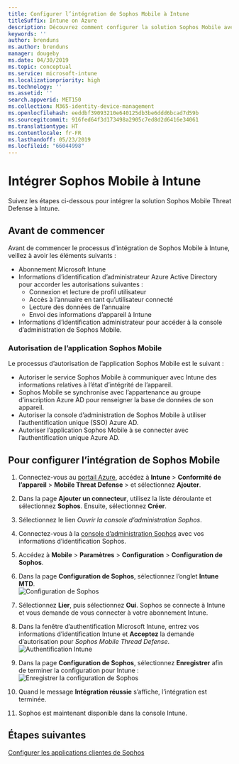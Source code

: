 ```yaml
---
title: Configurer l’intégration de Sophos Mobile à Intune
titleSuffix: Intune on Azure
description: Découvrez comment configurer la solution Sophos Mobile avec Microsoft Intune pour contrôler l’accès des appareils mobiles aux ressources de votre entreprise.
keywords: ''
author: brenduns
ms.author: brenduns
manager: dougeby
ms.date: 04/30/2019
ms.topic: conceptual
ms.service: microsoft-intune
ms.localizationpriority: high
ms.technology: ''
ms.assetid: ''
search.appverid: MET150
ms.collection: M365-identity-device-management
ms.openlocfilehash: eeddbf39093210e640125db3be6ddd6bcad7d59b
ms.sourcegitcommit: 916fed64f3d173498a2905c7ed8d2d6416e34061
ms.translationtype: HT
ms.contentlocale: fr-FR
ms.lasthandoff: 05/23/2019
ms.locfileid: "66044998"
---
```

# <a name="integrate-sophos-mobile-with-intune"></a>Intégrer Sophos Mobile à Intune  

Suivez les étapes ci-dessous pour intégrer la solution Sophos Mobile Threat Defense à Intune.  

## <a name="before-you-begin"></a>Avant de commencer  

Avant de commencer le processus d’intégration de Sophos Mobile à Intune, veillez à avoir les éléments suivants :  
- Abonnement Microsoft Intune  
- Informations d’identification d’administrateur Azure Active Directory pour accorder les autorisations suivantes :  
  - Connexion et lecture de profil utilisateur  
  - Accès à l’annuaire en tant qu’utilisateur connecté  
  - Lecture des données de l’annuaire  
  - Envoi des informations d’appareil à Intune  
- Informations d’identification administrateur pour accéder à la console d’administration de Sophos Mobile.  


### <a name="sophos-mobile-app-authorization"></a>Autorisation de l’application Sophos Mobile  
  
Le processus d’autorisation de l’application Sophos Mobile est le suivant :  
- Autoriser le service Sophos Mobile à communiquer avec Intune des informations relatives à l’état d’intégrité de l’appareil.  
- Sophos Mobile se synchronise avec l’appartenance au groupe d’inscription Azure AD pour renseigner la base de données de son appareil.  
- Autoriser la console d’administration de Sophos Mobile à utiliser l’authentification unique (SSO) Azure AD.  
- Autoriser l’application Sophos Mobile à se connecter avec l’authentification unique Azure AD.  


## <a name="to-set-up-sophos-mobile-integration"></a>Pour configurer l’intégration de Sophos Mobile  

1. Connectez-vous au [portail Azure]( https://portal.azure.com/), accédez à **Intune** > **Conformité de l’appareil** > **Mobile Threat Defense** > et sélectionnez **Ajouter**.  
2. Dans la page **Ajouter un connecteur**, utilisez la liste déroulante et sélectionnez **Sophos**. Ensuite, sélectionnez **Créer**.  
3. Sélectionnez le lien *Ouvrir la console d’administration Sophos*.  
4. Connectez-vous à la [console d’administration Sophos](https://central.sophos.com/) avec vos informations d’identification Sophos.  
5. Accédez à **Mobile** > **Paramètres** > **Configuration** > **Configuration de Sophos**.  
6. Dans la page **Configuration de Sophos**, sélectionnez l’onglet **Intune MTD**.  
   ![Configuration de Sophos](./media/sophos-mtd-connector-integration/sophos-setup.png) 
 
7. Sélectionnez **Lier**, puis sélectionnez **Oui**. Sophos se connecte à Intune et vous demande de vous connecter à votre abonnement Intune. 
8. Dans la fenêtre d’authentification Microsoft Intune, entrez vos informations d’identification Intune et **Acceptez** la demande d’autorisation pour *Sophos Mobile Thread Defense*.  
   ![Authentification Intune](./media/sophos-mtd-connector-integration/intune-authentication.png)

9. Dans la page **Configuration de Sophos**, sélectionnez **Enregistrer** afin de terminer la configuration pour Intune :  
   ![Enregistrer la configuration de Sophos](./media/sophos-mtd-connector-integration/save-sophos-configuration.png)  

1. Quand le message **Intégration réussie** s’affiche, l’intégration est terminée.  
1. Sophos est maintenant disponible dans la console Intune.  


## <a name="next-steps"></a>Étapes suivantes  
[Configurer les applications clientes de Sophos](mtd-apps-ios-app-configuration-policy-add-assign.md)

